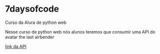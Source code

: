 # 7daysofcode
Curso da Alura de python web
<p>
  Nesse curso de python web nós alunos teremos que consumir uma API do avatar the last airbender
</p>
<a href="https://last-airbender-api.fly.dev/" target="_blank">link da API</a>

